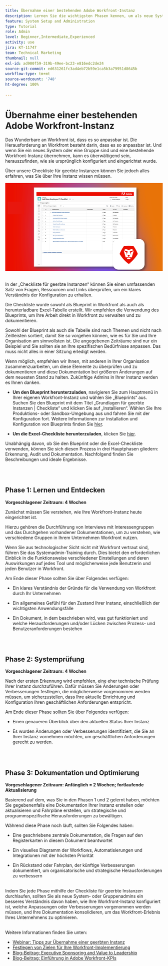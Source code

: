 ```yaml
---
title: Übernahme einer bestehenden Adobe Workfront-Instanz
description: Lernen Sie die wichtigsten Phasen kennen, um als neue System- oder Gruppenadmins Ihre Instanz von Workfront zu bewerten, zu verstehen und zu optimieren.
feature: System Setup and Administration
type: Tutorial
role: Admin
level: Beginner,Intermediate,Experienced
activity: use
jira: KT-11747
team: Technical Marketing
thumbnail: null
exl-id: ad900f59-319b-49ee-bc23-e816edc2de24
source-git-commit: ed631261fc3ad4eb72b59e1ca5b3a79951d8645b
workflow-type: tm+mt
source-wordcount: '748'
ht-degree: 100%

---
```


# Übernahme einer bestehenden Adobe Workfront-Instanz

Das Wunderbare an Workfront ist, dass es so anpassbar ist. Die Herausforderung an Workfront besteht darin, dass es so anpassbar ist. Und wenn Sie ein neues System oder eine Gruppe sind und eine bestehende Workfront-Instanz übernehmen, kann es überwältigend sein, herauszufinden, wie sie ursprünglich konfiguriert und eingerichtet wurde.

Über unsere Checkliste für geerbte Instanzen können Sie jedoch alles erfahren, was Sie über Ihre Instanz wissen müssen.

![Bild der Checkliste für geerbte Instanzen](assets/wf-inherited-instance-image.png)
<br></br>

In der „Checkliste für geerbte Instanzen“ können Sie einen umfassenden Satz von Fragen, Ressourcen und Links überprüfen, um ein klares Verständnis der Konfiguration zu erhalten.

Die Checkliste wurde sowohl als Blueprint in Workfront als auch als herunterladbare Excel-Tabelle erstellt. Wir empfehlen die Verwendung des Blueprints, um Ihre Arbeit direkt in Workfront zu verwalten und zu dokumentieren.

Sowohl der Blueprint als auch die Tabelle sind nach Themen und nicht nach Zeitleisten sortiert, damit Sie so vorgehen können, wie es für Sie und Ihre Organisation am sinnvollsten ist. Die angegebenen Zeiträume sind nur ein Beispiel und Sie sollten sie an Ihre spezifischen Bedürfnisse anpassen. Das muss nicht alles in einer Sitzung erledigt werden.

Wenn möglich, empfehlen wir Ihnen, mit anderen in Ihrer Organisation zusammenzuarbeiten, um diese Elemente zu überprüfen und zu dokumentieren und diese Dokumentation bei größeren Änderungen auf dem neuesten Stand zu halten. Zukünftige Admins in Ihrer Instanz werden es Ihnen danken.

* <b>Um den Blueprint herunterzuladen</b>, navigieren Sie zum Hauptmenü in Ihrer eigenen Workfront-Instanz und wählen Sie „Blueprints“ aus. Suchen Sie den Blueprint mit dem Titel „Grundlagen für geerbte Instanzen | Checkliste“ und klicken Sie auf „Installieren“. Wählen Sie Ihre Produktions- oder Sandbox-Umgebung aus und fahren Sie mit der Konfiguration fort. Weitere Informationen zur Installation und Konfiguration von Blueprints finden Sie [hier](https://experienceleague.adobe.com/docs/workfront/using/administration-and-setup/blueprints/blueprints-install.html?lang=de).

* <b>Um die Excel-Checkliste herunterzuladen</b>, klicken Sie [hier](assets/adobe-workfront-system-admin-playbook-inherited-instance.xlsx).

Unabhängig davon, ob Sie den Blueprint oder die Excel-Checkliste verwenden, können Sie sich diesen Prozess in drei Hauptphasen gliedern: Erkennung, Audit und Dokumentation. Nachfolgend finden Sie Beschreibungen und ideale Ergebnisse.

<br>
</br>

## Phase 1: Lernen und Entdecken

<b>Vorgeschlagener Zeitraum: 4 Wochen</b>

Zunächst müssen Sie verstehen, wie Ihre Workfront-Instanz heute eingerichtet ist.

Hierzu gehören die Durchführung von Interviews mit Interessengruppen und das Durchgehen vorhandener Dokumentationen, um zu verstehen, wie verschiedene Gruppen in Ihrem Unternehmen Workfront nutzen.

Wenn Sie aus technologischer Sicht nicht mit Workfront vertraut sind, führen Sie das Systemadmin-Training durch. Dies bietet den erforderlichen Einblick in die Funktionsweise verschiedener Einstellungen und deren Auswirkungen auf jedes Tool und möglicherweise jede Benutzerin und jeden Benutzer in Workfront.

Am Ende dieser Phase sollten Sie über Folgendes verfügen:

* Ein klares Verständnis der Gründe für die Verwendung von Workfront durch Ihr Unternehmen

* Ein allgemeines Gefühl für den Zustand Ihrer Instanz, einschließlich der wichtigsten Anwendungsfälle

* Ein Dokument, in dem beschrieben wird, was gut funktioniert und welche Herausforderungen und/oder Lücken zwischen Prozess- und Benutzeranforderungen bestehen
<br>
</br>

## Phase 2: Systemprüfung

<b>Vorgeschlagener Zeitraum: 4 Wochen</b>

Nach der ersten Erkennung wird empfohlen, eine eher technische Prüfung Ihrer Instanz durchzuführen. Dafür müssen Sie Änderungen oder Verbesserungen festlegen, die möglicherweise vorgenommen werden müssen, um sicherzustellen, dass Ihre aktuelle Einrichtung und Konfiguration Ihren geschäftlichen Anforderungen entspricht.

Am Ende dieser Phase sollten Sie über Folgendes verfügen:

* Einen genaueren Überblick über den aktuellen Status Ihrer Instanz

* Es wurden Änderungen oder Verbesserungen identifiziert, die Sie an Ihrer Instanz vornehmen möchten, um geschäftlichen Anforderungen gerecht zu werden.
<br>
</br>

## Phase 3: Dokumentation und Optimierung

<b>Vorgeschlagener Zeitraum: Anfänglich = 2 Wochen; fortlaufende Aktualisierung </b>

Basierend auf dem, was Sie in den Phasen 1 und 2 gelernt haben, möchten Sie gegebenenfalls eine Dokumentation Ihrer Instanz erstellen oder aktualisieren und Fahrpläne erstellen, um strategische und programmspezifische Herausforderungen zu bewältigen.

Während diese Phase noch läuft, sollten Sie Folgendes haben:

* Eine geschriebene zentrale Dokumentation, die Fragen auf den Registerkarten in diesem Dokument beantwortet

* Ein visuelles Diagramm der Workflows, Automatisierungen und Integrationen mit der höchsten Priorität

* Ein Rückstand oder Fahrplan, der künftige Verbesserungen dokumentiert, um organisatorische und strategische Herausforderungen zu verbessern

<br>
Indem Sie jede Phase mithilfe der Checkliste für geerbte Instanzen durchlaufen, sollten Sie als neue System- oder Gruppenadmins ein besseres Verständnis davon haben, wie Ihre Workfront-Instanz konfiguriert ist, welche Anpassungen oder Verbesserungen vorgenommen werden müssen, und Ihre Dokumentation konsolidieren, um das Workfront-Erlebnis Ihres Unternehmens zu optimieren.

<br>
</br>

Weitere Informationen finden Sie unten:
* [Webinar: Tipps zur Übernahme einer geerbten Instanz](https://experienceleaguecommunities.adobe.com/t5/workfront-discussions/webinar-system-admin-essentials-tips-for-taking-over-an-existing/td-p/571873?profile.language=de)
* [Festlegen von Zielen für Ihre Workfront-Implementierung](https://experienceleague.adobe.com/docs/workfront/using/administration-and-setup/get-started-administration/define-wf-goals-objectives.html?lang=de)
* [Blog-Beitrag: Executive Sponsoring and Value to Leadership](https://experienceleaguecommunities.adobe.com/t5/workfront-blogs/customer-success-tips-executive-sponsorship-and-value-to/ba-p/518353?profile.language=de)
* [Blog-Beitrag: Einführung in Adobe Workfront-KPIs](https://experienceleaguecommunities.adobe.com/t5/workfront-blogs/kpi-dashboards-in-the-new-workfront-experience-introduction-to/ba-p/549001?profile.language=de)
